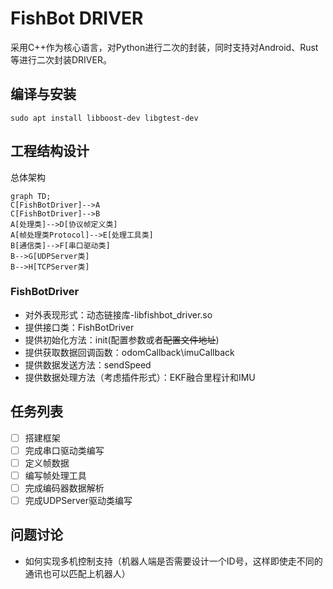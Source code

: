 # FishBot DRIVER

采用C++作为核心语言，对Python进行二次的封装，同时支持对Android、Rust等进行二次封装DRIVER。

## 编译与安装

```
sudo apt install libboost-dev libgtest-dev
```

## 工程结构设计

总体架构

```mermaid
graph TD;
C[FishBotDriver]-->A
C[FishBotDriver]-->B
A[处理类]-->D[协议帧定义类]
A[帧处理类Protocol]-->E[处理工具类]
B[通信类]-->F[串口驱动类]
B-->G[UDPServer类]
B-->H[TCPServer类]
```

### FishBotDriver

- 对外表现形式：动态链接库-libfishbot_driver.so
- 提供接口类：FishBotDriver
- 提供初始化方法：init(配置参数或者~~配置文件地址~~)
- 提供获取数据回调函数：odomCallback\imuCallback
- 提供数据发送方法：sendSpeed
- 提供数据处理方法（考虑插件形式）：EKF融合里程计和IMU

## 任务列表

- [ ] 搭建框架
- [ ] 完成串口驱动类编写
- [ ] 定义帧数据
- [ ] 编写帧处理工具
- [ ] 完成编码器数据解析
- [ ] 完成UDPServer驱动类编写

## 问题讨论

- 如何实现多机控制支持（机器人端是否需要设计一个ID号，这样即使走不同的通讯也可以匹配上机器人）
